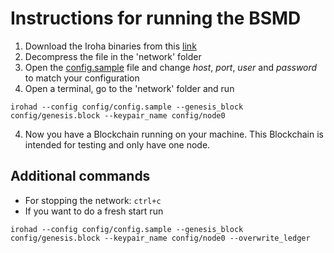 # Instructions for running the BSMD

1. Download the Iroha binaries from this [link](https://www.dropbox.com/s/a886c3bl38qg5le/iroha.tar.xz?dl=0)
2. Decompress the file in the 'network' folder
3. Open the [config.sample](config/config.sample) file and change *host*, *port*, *user* and *password* to match your configuration
3. Open a terminal, go to the 'network' folder and run
```
irohad --config config/config.sample --genesis_block config/genesis.block --keypair_name config/node0
```
4. Now you have a Blockchain running on your machine. This Blockchain is intended for testing and only have one node.

## Additional commands
- For stopping the network: `ctrl+c`
- If you want to do a fresh start run
```
irohad --config config/config.sample --genesis_block config/genesis.block --keypair_name config/node0 --overwrite_ledger
```
